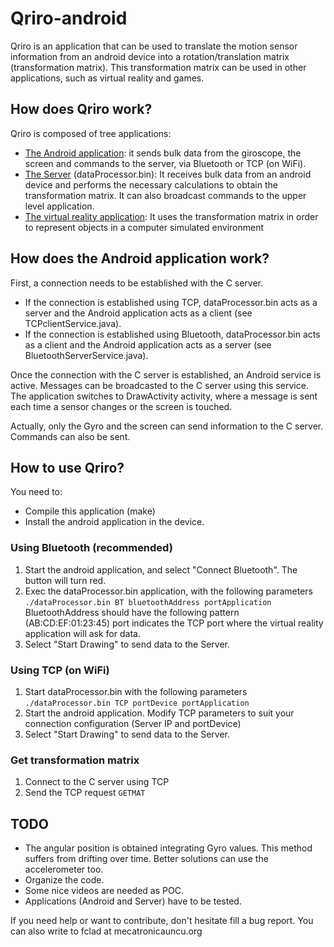 Qriro-android
============

Qriro is an application that can be used to translate the motion sensor information from an android device into a rotation/translation matrix (transformation matrix).
This transformation matrix can be used in other applications, such as virtual reality and games.

## How does Qriro work?
Qriro is composed of tree applications:
- [The Android application](https://github.com/fcladera/Qriro-android): it sends bulk data from the giroscope, the screen and commands to the server, via Bluetooth or TCP (on WiFi).
- [The Server](https://github.com/fcladera/Qriro-android) (dataProcessor.bin): It receives bulk data from an android device and performs the necessary calculations to obtain the transformation matrix. It can also broadcast commands to the upper level application.
- [The virtual reality application](https://github.com/fcladera/Qriro-RV-sample): It uses the transformation matrix in order to represent objects in a computer simulated environment


## How does the Android application work?
First, a connection needs to be established with the C server. 
- If the connection is established using TCP, dataProcessor.bin acts as a server and the Android application acts as a client (see TCPclientService.java).
- If the connection is established using Bluetooth, dataProcessor.bin acts as a client and the Android application acts as a server (see BluetoothServerService.java).

Once the connection with the C server is established, an Android service is active. Messages can be broadcasted to the C server using this service. The application switches to DrawActivity activity, where a message is sent each time a sensor changes or the screen is touched.

Actually, only the Gyro and the screen can send information to the C server. Commands can also be sent.


## How to use Qriro?

You need to:
- Compile this application (make)
- Install the android application in the device.

### Using Bluetooth (recommended)
1. Start the android application, and select "Connect Bluetooth". The button will turn red. 
2. Exec the dataProcessor.bin application, with the following parameters
`./dataProcessor.bin BT bluetoothAddress portApplication`
BluetoothAddress should have the following pattern (AB:CD:EF:01:23:45)
port indicates the TCP port where the virtual reality application will ask for data.
3. Select "Start Drawing" to send data to the Server.

### Using TCP (on WiFi)
1. Start dataProcessor.bin with the following parameters
`./dataProcessor.bin TCP portDevice portApplication`
2. Start the android application. Modify TCP parameters to suit your connection configuration (Server IP and portDevice)
3. Select "Start Drawing" to send data to the Server.

### Get transformation matrix
1. Connect to the C server using TCP
2. Send the TCP request `GETMAT`

## TODO
- The angular position is obtained integrating Gyro values. This method suffers from drifting over time. Better solutions can use the accelerometer too.
- Organize the code.
- Some nice videos are needed as POC.
- Applications (Android and Server) have to be tested.

If you need help or want to contribute, don't hesitate fill a bug report. 
You can also write to fclad at mecatronicauncu.org
